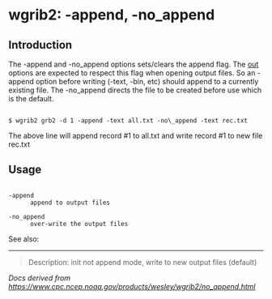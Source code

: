 # wgrib2: -append, -no_append

## Introduction

The -append and -no_append options
sets/clears the append flag. The [out](./types.html) options are
expected to respect this flag when opening output files. So an -append option
before writing (-text, -bin, etc) should append to a currently existing file.
The -no_append directs the file to be created before use which is the default.

```

$ wgrib2 grb2 -d 1 -append -text all.txt -no\_append -text rec.txt

```

The above line will append record #1 to all.txt and write record #1 to new file rec.txt

## Usage

```

-append
      append to output files

-no_append
      over-write the output files

```

See also:

---

> Description: init not append mode, write to new output files (default)

_Docs derived from <https://www.cpc.ncep.noaa.gov/products/wesley/wgrib2/no_append.html>_
